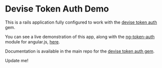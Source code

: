 # Devise Token Auth Demo

This is a rails application fully configured to work with the [devise token auth](https://github.com/lynndylanhurley/devise_token_auth) gem.

You can see a live demonstration of this app, along with the [ng-token-auth](https://github.com/lynndylanhurley/ng-token-auth) module for angular.js, [here](http://ng-token-auth-demo.herokuapp.com/).

Documentation is available in the main repo for the [devise token auth gem](https://github.com/lynndylanhurley/devise_token_auth).

Update me!
